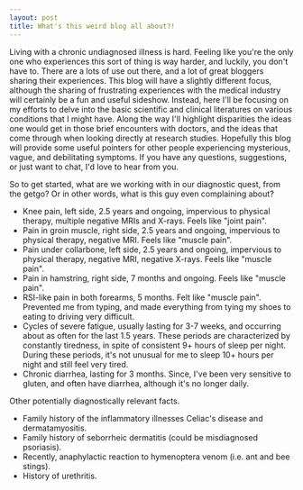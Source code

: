 ```yaml
---
layout: post
title: What's this weird blog all about?! 
---
```


Living with a chronic undiagnosed illness is hard. Feeling like you're the only one who experiences this sort of thing is way harder, and luckily, you don't have to. There are a lots of use out there, and a lot of great bloggers sharing their experiences. This blog will have a slightly different focus, although the sharing of frustrating experiences with the medical industry will certainly be a fun and useful sideshow. Instead, here I'll be focusing on my efforts to delve into the basic scientific and clinical literatures on various conditions that I might have. Along the way I'll highlight disparities the ideas one would get in those brief encounters with doctors, and the ideas that come through when looking directly at research studies. Hopefully this blog will provide some useful pointers for other people experiencing mysterious, vague, and debilitating symptoms. If you have any questions, suggestions, or just want to chat, I'd love to hear from you. 

So to get started, what are we working with in our diagnostic quest, from the getgo? Or in other words, what is this guy even complaining about? 

* Knee pain, left side, 2.5 years and ongoing, impervious to physical therapy, multiple negative MRIs and X-rays. Feels like "joint pain".
* Pain in groin muscle, right side, 2.5 years and ongoing, impervious to physical therapy, negative MRI. Feels like "muscle pain". 
* Pain under collarbone, left side, 2.5 years and ongoing, impervious to physical therapy, negative MRI, negative X-rays. Feels like "muscle pain".
* Pain in hamstring, right side, 7 months and ongoing. Feels like "muscle pain". 
* RSI-like pain in both forearms, 5 months. Felt like "muscle pain". Prevented me from typing, and made everything from tying my shoes to eating to driving very difficult.
* Cycles of severe fatigue, usually lasting for 3-7 weeks, and occurring about as often for the last 1.5 years. These periods are characterized by constantly tiredness, in spite of consistent 9+ hours of sleep per night. During these periods, it's not unusual for me to sleep 10+ hours per night and still feel very tired.
* Chronic diarrhea, lasting for 3 months. Since, I've been very sensitive to gluten, and often have diarrhea, although it's no longer daily.
 

Other potentially diagnostically relevant facts.

* Family history of the inflammatory illnesses Celiac's disease and dermatamyositis. 
* Family history of seborrheic dermatitis (could be misdiagnosed psoriasis).
* Recently, anaphylactic reaction to hymenoptera venom (i.e. ant and bee stings).
* History of urethritis.


